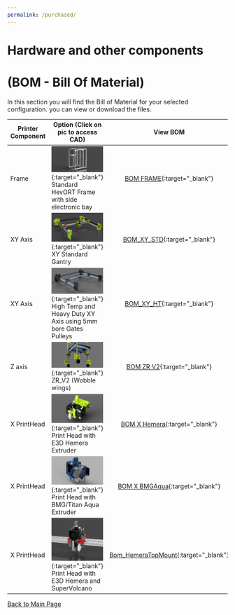 ```yaml
---
permalink: /purchased/
---
```


# Hardware and other components 
# (BOM - Bill Of Material)

In this section you will find the Bill of Material for your selected configuration. you can view or download the files.

Printer Component|Option (Click on pic to access CAD)|View BOM|Download BOM (Excel)
-----------------|-----------------------------------| :----: |  :---------------:
Frame|[![alt text](/images/FrameThumb.png)](https://a360.co/2xUD9B9){:target="_blank"}<br> Standard HevORT Frame with side electronic bay|[BOM FRAME](/bom/BOM_Frame_ElecExt.htm){:target="_blank"}|[Download](/bom/BOM_Frame_ElecExt.xlsx)  
XY Axis|[![alt text](/images/XYThumb.png)](https://a360.co/2UEaOHa){:target="_blank"}<br> XY Standard Gantry|[BOM_XY_STD](/bom/BOM_XY_STD.htm){:target="_blank"}|[Download](/bom/BOM_XY_STD.xlsx)  
XY Axis|[![alt text](/images/XYHTThumb.png)](https://a360.co/2ZdCtjA){:target="_blank"}<br> High Temp and Heavy Duty XY Axis using 5mm bore Gates Pulleys|[BOM_XY_HT](/bom/BOM_XYHT.htm){:target="_blank"}|[Download](/bom/BOM_XYHT.xlsx)  
Z axis|[![alt text](/images/ZRV2Thumb.png)](https://a360.co/3gweJiw){:target="_blank"}<br> ZR_V2 (Wobble wings)|[BOM ZR V2](/bom/BOM_ZR_V2.htm){:target="_blank"}|[Download](/bom/BOM_ZR_V2.xlsx)  
X PrintHead|[![alt text](/images/HemeraThumb.png)](https://a360.co/2U1i6ob){:target="_blank"}<br> Print Head with E3D Hemera Extruder|[BOM X Hemera](/bom/BOM_X_Hemera.htm){:target="_blank"}|[Download](/bom/BOM_X_Hemera.xlsx)  
X PrintHead|[![alt text](/images/BMGAquaThumb.png)](https://a360.co/3fY7MFT){:target="_blank"}<br> Print Head with BMG/Titan Aqua Extruder|[BOM X BMGAqua](/bom/BOM_BMGAqua.htm){:target="_blank"}|[Download](/bom/BOM_BMGAqua.xlsx)   
X PrintHead|[![alt text](/images/HemeraTopMountThumb.png)](https://a360.co/39ryl4z){:target="_blank"}<br> Print Head with E3D Hemera and SuperVolcano|[Bom_HemeraTopMount](/bom/BOM_X_HemeraTopMount.htm){:target="_blank"}|[Download](/bom/BOM_X_HemeraTopMount.xlsx)  


[Back to Main Page](/README.md)
